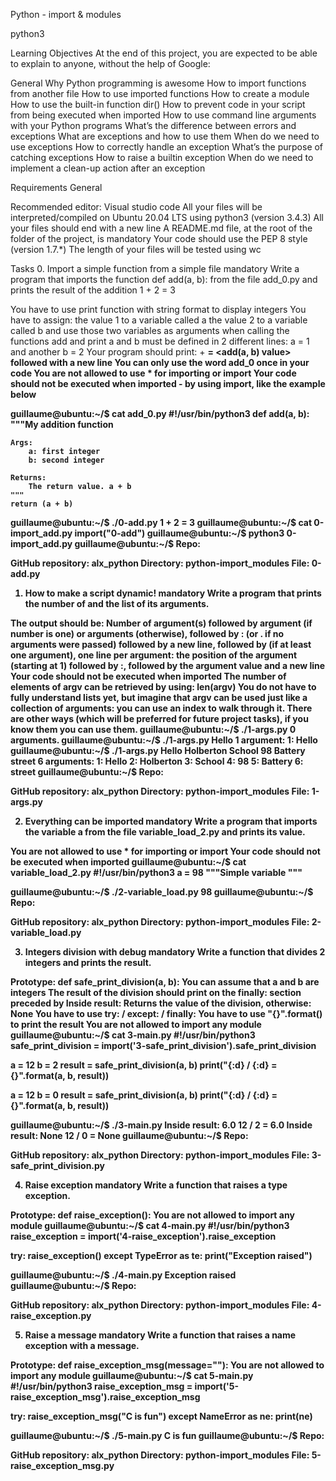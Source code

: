Python - import & modules


python3

Learning Objectives
At the end of this project, you are expected to be able to explain to anyone, without the help of Google:

General
Why Python programming is awesome
How to import functions from another file
How to use imported functions
How to create a module
How to use the built-in function dir()
How to prevent code in your script from being executed when imported
How to use command line arguments with your Python programs
What’s the difference between errors and exceptions
What are exceptions and how to use them
When do we need to use exceptions
How to correctly handle an exception
What’s the purpose of catching exceptions
How to raise a builtin exception
When do we need to implement a clean-up action after an exception

Requirements
General

Recommended editor: Visual studio code
All your files will be interpreted/compiled on Ubuntu 20.04 LTS using python3 (version 3.4.3)
All your files should end with a new line
A README.md file, at the root of the folder of the project, is mandatory
Your code should use the PEP 8 style (version 1.7.*)
The length of your files will be tested using wc

Tasks
0. Import a simple function from a simple file
mandatory
Write a program that imports the function def add(a, b): from the file add_0.py and prints the result of the addition 1 + 2 = 3

You have to use print function with string format to display integers
You have to assign:
the value 1 to a variable called a
the value 2 to a variable called b
and use those two variables as arguments when calling the functions add and print
a and b must be defined in 2 different lines: a = 1 and another b = 2
Your program should print: <a value> + <b value> = <add(a, b) value> followed with a new line
You can only use the word add_0 once in your code
You are not allowed to use * for importing or __import__
Your code should not be executed when imported - by using __import__, like the example below

guillaume@ubuntu:~/$ cat add_0.py
#!/usr/bin/python3
def add(a, b):
    """My addition function

    Args:
        a: first integer
        b: second integer

    Returns:
        The return value. a + b
    """
    return (a + b)

guillaume@ubuntu:~/$ ./0-add.py
1 + 2 = 3
guillaume@ubuntu:~/$ cat 0-import_add.py
__import__("0-add")
guillaume@ubuntu:~/$ python3 0-import_add.py 
guillaume@ubuntu:~/$ 
Repo:

GitHub repository: alx_python
Directory: python-import_modules
File: 0-add.py
  

1. How to make a script dynamic!
mandatory
Write a program that prints the number of and the list of its arguments.

The output should be:
Number of argument(s) followed by argument (if number is one) or arguments (otherwise), followed by
: (or . if no arguments were passed) followed by
a new line, followed by (if at least one argument),
one line per argument:
the position of the argument (starting at 1) followed by :, followed by the argument value and a new line
Your code should not be executed when imported
The number of elements of argv can be retrieved by using: len(argv)
You do not have to fully understand lists yet, but imagine that argv can be used just like a collection of arguments: you can use an index to walk through it. There are other ways (which will be preferred for future project tasks), if you know them you can use them.
guillaume@ubuntu:~/$ ./1-args.py 
0 arguments.
guillaume@ubuntu:~/$ ./1-args.py Hello
1 argument:
1: Hello
guillaume@ubuntu:~/$ ./1-args.py Hello Holberton School 98 Battery street
6 arguments:
1: Hello
2: Holberton
3: School
4: 98
5: Battery
6: street
guillaume@ubuntu:~/$ 
Repo:

GitHub repository: alx_python
Directory: python-import_modules
File: 1-args.py
  

2. Everything can be imported
mandatory
Write a program that imports the variable a from the file variable_load_2.py and prints its value.

You are not allowed to use * for importing or __import__
Your code should not be executed when imported
guillaume@ubuntu:~/$ cat variable_load_2.py
#!/usr/bin/python3
a = 98
"""Simple variable
"""

guillaume@ubuntu:~/$ ./2-variable_load.py
98
guillaume@ubuntu:~/$
Repo:

GitHub repository: alx_python
Directory: python-import_modules
File: 2-variable_load.py
  

3. Integers division with debug
mandatory
Write a function that divides 2 integers and prints the result.

Prototype: def safe_print_division(a, b):
You can assume that a and b are integers
The result of the division should print on the finally: section preceded by Inside result:
Returns the value of the division, otherwise: None
You have to use try: / except: / finally:
You have to use "{}".format() to print the result
You are not allowed to import any module
guillaume@ubuntu:~/$ cat 3-main.py
#!/usr/bin/python3
safe_print_division = __import__('3-safe_print_division').safe_print_division

a = 12
b = 2
result = safe_print_division(a, b)
print("{:d} / {:d} = {}".format(a, b, result))

a = 12
b = 0
result = safe_print_division(a, b)
print("{:d} / {:d} = {}".format(a, b, result))

guillaume@ubuntu:~/$ ./3-main.py
Inside result: 6.0
12 / 2 = 6.0
Inside result: None
12 / 0 = None
guillaume@ubuntu:~/$ 
Repo:

GitHub repository: alx_python
Directory: python-import_modules
File: 3-safe_print_division.py
  

4. Raise exception
mandatory
Write a function that raises a type exception.

Prototype: def raise_exception():
You are not allowed to import any module
guillaume@ubuntu:~/$ cat 4-main.py
#!/usr/bin/python3
raise_exception = __import__('4-raise_exception').raise_exception

try:
    raise_exception()
except TypeError as te:
    print("Exception raised")

guillaume@ubuntu:~/$ ./4-main.py
Exception raised
guillaume@ubuntu:~/$ 
Repo:

GitHub repository: alx_python
Directory: python-import_modules
File: 4-raise_exception.py
  

5. Raise a message
mandatory
Write a function that raises a name exception with a message.

Prototype: def raise_exception_msg(message=""):
You are not allowed to import any module
guillaume@ubuntu:~/$ cat 5-main.py
#!/usr/bin/python3
raise_exception_msg = __import__('5-raise_exception_msg').raise_exception_msg

try:
    raise_exception_msg("C is fun")
except NameError as ne:
    print(ne)

guillaume@ubuntu:~/$ ./5-main.py
C is fun
guillaume@ubuntu:~/$ 
Repo:

GitHub repository: alx_python
Directory: python-import_modules
File: 5-raise_exception_msg.py